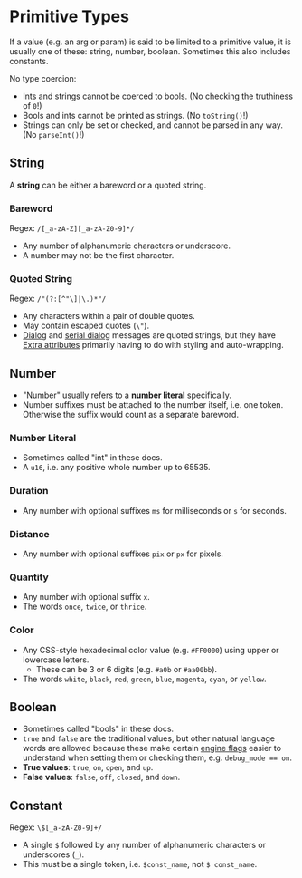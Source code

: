 # Primitive Types

If a value (e.g. an arg or param) is said to be limited to a primitive value, it is usually one of these: string, number, boolean. Sometimes this also includes constants.

No type coercion:

- Ints and strings cannot be coerced to bools. (No checking the truthiness of `0`!)
- Bools and ints cannot be printed as strings. (No `toString()`!)
- Strings can only be set or checked, and cannot be parsed in any way. (No `parseInt()`!)

## String

A **string** can be either a bareword or a quoted string.

### Bareword

Regex: `/[_a-zA-Z][_a-zA-Z0-9]*/`

- Any number of alphanumeric characters or underscore.
- A number may not be the first character.

### Quoted String

Regex: `/"(?:[^"\]|\.)*"/`

- Any characters within a pair of double quotes.
- May contain escaped quotes (`\"`).
- [Dialog](dialogs) and [serial dialog](serial_dialogs) messages are quoted strings, but they have [Extra attributes](dialog_and_serial_dialog_strings) primarily having to do with styling and auto-wrapping.

## Number

- "Number" usually refers to a **number literal** specifically.
- Number suffixes must be attached to the number itself, i.e. one token. Otherwise the suffix would count as a separate bareword.

### Number Literal

- Sometimes called "int" in these docs.
- A `u16`, i.e. any positive whole number up to 65535.

### Duration

- Any number with optional suffixes `ms` for milliseconds or `s` for seconds.

### Distance

- Any number with optional suffixes `pix` or `px` for pixels.

### Quantity

- Any number with optional suffix `x`.
- The words `once`, `twice`, or `thrice`.

### Color

- Any CSS-style hexadecimal color value (e.g. `#FF0000`) using upper or lowercase letters.
	- These can be 3 or 6 digits (e.g. `#a0b` or `#aa00bb`).
- The words `white`, `black`, `red`, `green`, `blue`, `magenta`, `cyan`, or `yellow`.

## Boolean

- Sometimes called "bools" in these docs.
- `true` and `false` are the traditional values, but other natural language words are allowed because these make certain [engine flags](state#engine-flags) easier to understand when setting them or checking them, e.g. `debug_mode == on`.
- **True values**: `true`, `on`, `open`, and `up`.
- **False values**: `false`, `off`, `closed`, and `down`.

## Constant

Regex: `\$[_a-zA-Z0-9]+/`

- A single `$` followed by any number of alphanumeric characters or underscores (`_`).
- This must be a single token, i.e. `$const_name`, not `$ const_name`.
